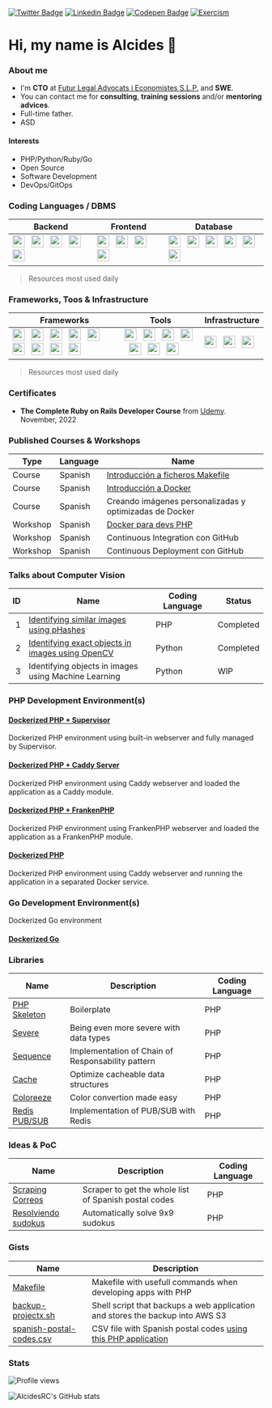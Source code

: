 [![Twitter Badge](https://img.shields.io/badge/-@AlcidesRC-1ca0f1?style=flat-square&labelColor=1ca0f1&logo=twitter&logoColor=white&link=https://twitter.com/alcidesrc)](https://twitter.com/alcidesrc) [![Linkedin Badge](https://img.shields.io/badge/-AlcidesRC-blue?style=flat-square&logo=Linkedin&logoColor=white&link=https://www.linkedin.com/in/alcidesrc/)](https://www.linkedin.com/in/alcidesrc/) [![Codepen Badge](https://img.shields.io/badge/-AlcidesRC-black?style=flat-square&logo=Codepen&logoColor=white&link=https://codepen.io/alcidesrc/)](https://codepen.io/alcidesrc/) [![Exercism](https://img.shields.io/badge/-AlcidesRC-purple?style=flat-square&logo=Exercism&logoColor=white&link=https://exercism.org/profiles/AlcidesRC/)](https://exercism.org/profiles/AlcidesRC)


# Hi, my name is Alcides 👋

### About me

- I'm **CTO** at [Futur Legal Advocats i Economistes S.L.P.](https://futurlegal.com) and **SWE**.
- You can contact me for **consulting**, **training sessions** and/or **mentoring advices**.
- Full-time father.
- ASD

#### Interests

- PHP/Python/Ruby/Go
- Open Source
- Software Development
- DevOps/GitOps

### Coding Languages / DBMS

<table>
  <thead>
    <tr>
      <th>Backend</th>
      <th>Frontend</th>
      <th>Database</th>
    </tr>
  </thead>
  <tbody>
    <tr>
      <td>
        <img height="24" width="24" src="https://cdnjs.cloudflare.com/ajax/libs/simple-icons/6.8.0/gnubash.svg" /> &nbsp;
        <img height="24" width="24" src="https://cdnjs.cloudflare.com/ajax/libs/simple-icons/6.8.0/php.svg" /> &nbsp;
        <img height="24" width="24" src="https://cdnjs.cloudflare.com/ajax/libs/simple-icons/6.8.0/python.svg" /> &nbsp;
        <img height="24" width="24" src="https://cdnjs.cloudflare.com/ajax/libs/simple-icons/6.8.0/ruby.svg" /> &nbsp;
        <img height="24" width="24" src="https://cdnjs.cloudflare.com/ajax/libs/simple-icons/6.8.0/go.svg" /> &nbsp;
      </td>
      <td>
        <img height="24" width="24" src="https://cdnjs.cloudflare.com/ajax/libs/simple-icons/6.8.0/javascript.svg" /> &nbsp; 
        <img height="24" width="24" src="https://cdnjs.cloudflare.com/ajax/libs/simple-icons/6.8.0/vuedotjs.svg" /> &nbsp; 
        <img height="24" width="24" src="https://cdnjs.cloudflare.com/ajax/libs/simple-icons/6.8.0/angular.svg" /> &nbsp; 
        <img height="24" width="24" src="https://cdnjs.cloudflare.com/ajax/libs/simple-icons/6.8.0/lit.svg" /> &nbsp; 
      </td>
      <td>
        <img height="24" width="24" src="https://cdnjs.cloudflare.com/ajax/libs/simple-icons/6.8.0/mysql.svg" /> &nbsp; 
        <img height="24" width="24" src="https://cdnjs.cloudflare.com/ajax/libs/simple-icons/6.8.0/postgresql.svg" /> &nbsp; 
        <img height="24" width="24" src="https://cdnjs.cloudflare.com/ajax/libs/simple-icons/6.8.0/sqlite.svg" /> &nbsp; 
        <img height="24" width="24" src="https://cdnjs.cloudflare.com/ajax/libs/simple-icons/6.8.0/elasticsearch.svg" /> &nbsp; 
        <img height="24" width="24" src="https://cdnjs.cloudflare.com/ajax/libs/simple-icons/6.8.0/redis.svg" /> &nbsp; 
        <img height="24" width="24" src="https://cdnjs.cloudflare.com/ajax/libs/simple-icons/6.8.0/mongodb.svg" /> &nbsp;
      </td>
    </tr>
  </tbody>
</table>

> Resources most used daily

### Frameworks, Toos & Infrastructure

<table>
  <thead>
    <tr>
      <th>Frameworks</th>
      <th>Tools</th>
      <th>Infrastructure</th>
    </tr>
  </thead>
  <tbody>
    <tr>
      <td>
        <img height="24" width="24" src="https://cdnjs.cloudflare.com/ajax/libs/simple-icons/6.8.0/laravel.svg" /> &nbsp; 
        <img height="24" width="24" src="https://cdnjs.cloudflare.com/ajax/libs/simple-icons/6.8.0/symfony.svg" /> &nbsp; 
        <img height="24" width="24" src="https://cdnjs.cloudflare.com/ajax/libs/simple-icons/6.8.0/codeigniter.svg" /> &nbsp; 
        <img height="24" width="24" src="https://cdnjs.cloudflare.com/ajax/libs/simple-icons/6.8.0/cakephp.svg" /> &nbsp; 
        <img height="24" width="24" src="https://cdnjs.cloudflare.com/ajax/libs/simple-icons/6.8.0/django.svg" /> &nbsp; 
        <img height="24" width="24" src="https://cdnjs.cloudflare.com/ajax/libs/simple-icons/6.8.0/fastapi.svg" /> &nbsp; 
        <img height="24" width="24" src="https://cdnjs.cloudflare.com/ajax/libs/simple-icons/6.8.0/rubyonrails.svg" /> &nbsp; 
        <img height="24" width="24" src="https://cdnjs.cloudflare.com/ajax/libs/simple-icons/6.8.0/rubysinatra.svg" /> &nbsp; 
        <img height="24" width="24" src="https://cdnjs.cloudflare.com/ajax/libs/simple-icons/6.8.0/socketdotio.svg" /> &nbsp; 
      </td>
      <td>
        <img height="24" width="24" src="https://cdnjs.cloudflare.com/ajax/libs/simple-icons/6.8.0/git.svg" /> &nbsp;
        <img height="24" width="24" src="https://cdnjs.cloudflare.com/ajax/libs/simple-icons/6.8.0/github.svg" /> &nbsp; 
        <img height="24" width="24" src="https://cdnjs.cloudflare.com/ajax/libs/simple-icons/6.8.0/swagger.svg" /> &nbsp;  
        <img height="24" width="24" src="https://cdnjs.cloudflare.com/ajax/libs/simple-icons/6.8.0/postman.svg" /> &nbsp;
        <img height="24" width="24" src="https://cdnjs.cloudflare.com/ajax/libs/simple-icons/6.8.0/opencv.svg" /> &nbsp; 
        <img height="24" width="24" src="https://cdnjs.cloudflare.com/ajax/libs/simple-icons/6.8.0/tensorflow.svg" /> &nbsp;
        <img height="24" width="24" src="https://cdnjs.cloudflare.com/ajax/libs/simple-icons/6.8.0/rabbitmq.svg" /> &nbsp;
      </td>
      <td>
        <img height="24" width="24" src="https://cdnjs.cloudflare.com/ajax/libs/simple-icons/6.8.0/docker.svg" /> &nbsp; 
        <img height="24" width="24" src="https://cdnjs.cloudflare.com/ajax/libs/simple-icons/6.8.0/amazonaws.svg" /> &nbsp; 
        <img height="24" width="24" src="https://cdnjs.cloudflare.com/ajax/libs/simple-icons/6.8.0/nginx.svg" /> &nbsp; 
      </td>
    </tr>
  </tbody>
</table>

> Resources most used daily

### Certificates

- **The Complete Ruby on Rails Developer Course** from [Udemy](https://www.udemy.com/course/the-complete-ruby-on-rails-developer-course/). November, 2022 

### Published Courses & Workshops

| Type     | Language | Name                                                                                         |
| -------- | -------- | -------------------------------------------------------------------------------------------- |
| Course   | Spanish  | [Introducción a ficheros Makefile](https://alcidesrc.com/formacion/introduccion-a-makefiles) |
| Course   | Spanish  | [Introducción a Docker](https://alcidesrc.com/formacion/introduccion-a-docker)               |
| Course   | Spanish  | Creando imágenes personalizadas y optimizadas de Docker                                      |
| Workshop | Spanish  | [Docker para devs PHP](https://gist.github.com/AlcidesRC/9e8997635d2b74f790e72b667c2cfa40)   |
| Workshop | Spanish  | Continuous Integration con GitHub                                                            |
| Workshop | Spanish  | Continuous Deployment con GitHub                                                             |

### Talks about Computer Vision

| ID | Name                                                                                                                          | Coding Language | Status    |
| --:| ----------------------------------------------------------------------------------------------------------------------------- | --------------- | --------- |
| 1  | [Identifying similar images using pHashes](https://github.com/AlcidesRC/cv-searching-similar-images)                          | PHP             | Completed |
| 2  | [Identifying exact objects in images using OpenCV](https://github.com/AlcidesRC/cv-identifying-objects-in-images-with-opencv) | Python          | Completed |
| 3  | Identifying objects in images using Machine Learning                                                                          | Python          | WIP       |

### PHP Development Environment(s)

#### [Dockerized PHP + Supervisor](https://github.com/AlcidesRC/dockerized-php-supervisor)

Dockerized PHP environment using built-in webserver and fully managed by Supervisor.

#### [Dockerized PHP + Caddy Server](https://github.com/AlcidesRC/dockerized-php-caddy)

Dockerized PHP environment using Caddy webserver and loaded the application as a Caddy module. 

#### [Dockerized PHP + FrankenPHP](https://github.com/AlcidesRC/dockerized-php-frankenphp)

Dockerized PHP environment using FrankenPHP webserver and loaded the application as a FrankenPHP module. 

#### [Dockerized PHP](https://github.com/AlcidesRC/dockerized-php)

Dockerized PHP environment using Caddy webserver and running the application in a separated Docker service. 

### Go Development Environment(s)

Dockerized Go environment

#### [Dockerized Go](https://github.com/AlcidesRC/dockerized-go)

### Libraries

| Name                                                           | Description                                       | Coding Language |
| -------------------------------------------------------------- | ------------------------------------------------- | --------------- |
| [PHP Skeleton](https://github.com/AlcidesRC/php-skeleton)      | Boilerplate                                       | PHP             |
| [Severe](https://github.com/AlcidesRC/severe)                  | Being even more severe with data types            | PHP             |
| [Sequence](https://github.com/AlcidesRC/sequence)              | Implementation of Chain of Responsability pattern | PHP             |
| [Cache](https://github.com/AlcidesRC/cache)                    | Optimize cacheable data structures                | PHP             |
| [Coloreeze](https://github.com/AlcidesRC/coloreeze)            | Color convertion made easy                        | PHP             |
| [Redis PUB/SUB](https://github.com/AlcidesRC/php-redis-pubsub) | Implementation of PUB/SUB with Redis              | PHP             |

### Ideas & PoC

| Name                                                                       | Description                                           | Coding Language |
| -------------------------------------------------------------------------- | ----------------------------------------------------- | -------- |
| [Scraping Correos](https://github.com/AlcidesRC/scraping-correos-with-php) | Scraper to get the whole list of Spanish postal codes | PHP      |
| [Resolviendo sudokus](https://github.com/AlcidesRC/sudoku-solver-in-php)   | Automatically solve 9x9 sudokus                       | PHP      |

### Gists

| Name                                                                                           | Description                                                                                                             |
| ---------------------------------------------------------------------------------------------- | ----------------------------------------------------------------------------------------------------------------------- |
| [Makefile](https://gist.github.com/AlcidesRC/7ff0450e22f2ff90e4954089cc3b48a0)                 | Makefile with usefull commands when developing apps with PHP                                                            |
| [backup-projectx.sh](https://gist.github.com/AlcidesRC/4d3542c20743d3df8c87d45f510c8ec4)       | Shell script that backups a web application and stores the backup into AWS S3                                           |
| [spanish-postal-codes.csv](https://gist.github.com/AlcidesRC/14f80f7842acc91e14c11dc22b52d177) | CSV file with Spanish postal codes [using this PHP application](https://github.com/AlcidesRC/scraping-correos-with-php) |

### Stats

![Profile views](https://komarev.com/ghpvc/?username=alcidesrc&color=blue)

![AlcidesRC's GitHub stats](https://github-readme-stats.vercel.app/api?username=alcidesrc&show_icons=true)
